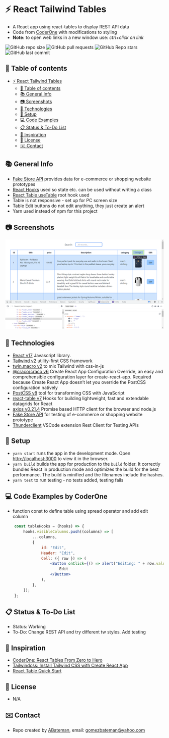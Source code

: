 # :zap: React Tailwind Tables

* A React app using react-tables to display REST API data
* Code from [CoderOne](https://www.youtube.com/channel/UCMm15RFnHUvM-aSc50e7R9A) with modifications to styling
* **Note:** to open web links in a new window use: _ctrl+click on link_

![GitHub repo size](https://img.shields.io/github/repo-size/AndrewJBateman/react-tailwind-tables?style=plastic)
![GitHub pull requests](https://img.shields.io/github/issues-pr/AndrewJBateman/react-tailwind-tables?style=plastic)
![GitHub Repo stars](https://img.shields.io/github/stars/AndrewJBateman/react-tailwind-tables?style=plastic)
![GitHub last commit](https://img.shields.io/github/last-commit/AndrewJBateman/react-tailwind-tables?style=plastic)

## :page_facing_up: Table of contents

* [:zap: React Tailwind Tables](#zap-react-tailwind-tables)
  * [:page_facing_up: Table of contents](#page_facing_up-table-of-contents)
  * [:books: General Info](#books-general-info)
  * [:camera: Screenshots](#camera-screenshots)
  * [:signal_strength: Technologies](#signal_strength-technologies)
  * [:floppy_disk: Setup](#floppy_disk-setup)
  * [:computer: Code Examples](#computer-code-examples)
  * [:clipboard: Status & To-Do List](#clipboard-status--to-do-list)
  * [:clap: Inspiration](#clap-inspiration)
  * [:file_folder: License](#file_folder-license)
  * [:envelope: Contact](#envelope-contact)

## :books: General Info

* [Fake Store API](https://fakestoreapi.com/) provides data for e-commerce or shopping website prototypes
* [React Hooks](https://reactjs.org/docs/hooks-reference.html) used so state etc. can be used without writing a class
* [React Table useTable](https://react-table.tanstack.com/docs/api/useTable) root hook used
* Table is not responsive - set up for PC screen size
* Table Edit buttons do not edit anything, they just create an alert
* Yarn used instead of npm for this project

## :camera: Screenshots

![Example screenshot](./imgs/table.png)

## :signal_strength: Technologies

* [React v17](https://reactjs.org/) Javascript library.
* [Tailwind v2](https://tailwindcss.com/) utility-first CSS framework
* [twin.macro v2](https://classic.yarnpkg.com/en/package/twin.macro) to mix Tailwind with css-in-js
* [@craco/craco v6](https://yarnpkg.com/package/@craco/craco) Create React App Configuration Override, an easy and comprehensible configuration layer for create-react-app. Required because Create React App doesn’t let you override the PostCSS configuration natively
* [PostCSS v8](https://postcss.org/) tool for transforming CSS with JavaScript
* [react-table v7](https://yarnpkg.com/package/react-table) Hooks for building lightweight, fast and extendable datagrids for React
* [axios v0.21.4](https://yarnpkg.com/package/axios) Promise based HTTP client for the browser and node.js
* [Fake Store API](https://fakestoreapi.com/) for testing of e-commerce or shopping website prototype
* [Thunderclient](https://www.thunderclient.io/) VSCode extension Rest Client for Testing APIs

## :floppy_disk: Setup

* `yarn start` runs the app in the development mode. Open [http://localhost:3000](http://localhost:3000) to view it in the browser.
* `yarn build` builds the app for production to the `build` folder. It correctly bundles React in production mode and optimizes the build for the best performance. The build is minified and the filenames include the hashes.
* `yarn test` to run testing - no tests added, testing fails

## :computer: Code Examples by CoderOne

* function const to define table using spread operator and add edit column

```jsx
	const tableHooks = (hooks) => {
		hooks.visibleColumns.push((columns) => [
			...columns,
			{
				id: "Edit",
				Header: "Edit",
				Cell: ({ row }) => (
					<Button onClick={() => alert("Editing: " + row.values.price)}>
						Edit
					</Button>
				),
			},
		]);
	};
```

## :clipboard: Status & To-Do List

* Status: Working
* To-Do: Change REST API and try different tw styles. Add testing

## :clap: Inspiration
* [CoderOne: React Tables From Zero to Hero](https://www.youtube.com/watch?v=WRKEjPq75BY)
* [Tailwindcss: Install Tailwind CSS with Create React App](https://tailwindcss.com/docs/guides/create-react-app)
* [React Table Quick Start](https://react-table.tanstack.com/docs/quick-start)


## :file_folder: License

* N/A

## :envelope: Contact

* Repo created by [ABateman](https://github.com/AndrewJBateman), email: gomezbateman@yahoo.com